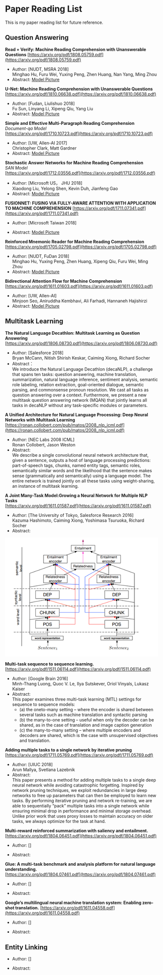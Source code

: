 # Paper Reading List
This is my paper reading list for future reference.

## Question Answering
**Read + Verify: Machine Reading Comprehension with Unanswerable Questions**
[https://arxiv.org/pdf/1808.05759.pdf](https://arxiv.org/pdf/1808.05759.pdf)
- Author: [NUDT, MSRA 2018]  
Minghao Hu, Furu Wei, Yuxing Peng, Zhen Huang, Nan Yang, Ming Zhou
- Abstract:
[Model Picture](fig/Selection_004.png)  

**U-Net: Machine Reading Comprehension with Unanswerable Questions**  
[https://arxiv.org/pdf/1810.06638.pdf](https://arxiv.org/pdf/1810.06638.pdf)
- Author: [Fudan, Liulishuo 2018]  
Fu Sun, Linyang Li, Xipeng Qiu, Yang Liu
- Abstract:
[Model Picture](fig/Selection_009.png)

**Simple and Effective Multi-Paragraph Reading Comprehension**  
*Document-qa Model*  
[https://arxiv.org/pdf/1710.10723.pdf](https://arxiv.org/pdf/1710.10723.pdf)
- Author: [UW, Allen-AI 2017]  
Christopher Clark, Matt Gardner
- Abstract:
[Model Picture](fig/Selection_005.png)

**Stochastic Answer Networks for Machine Reading Comprehension**  
*SAN Model*  
[https://arxiv.org/pdf/1712.03556.pdf](https://arxiv.org/pdf/1712.03556.pdf)
- Author: [Microsoft US， JHU 2018]  
Xiaodong Liu, Yelong Shen, Kevin Duh, Jianfeng Gao
- Abstract:
[Model Picture](fig/Selection_006.png)

**FUSIONNET: FUSING VIA FULLY-AWARE ATTENTION WITH APPLICATION TO MACHINE COMPREHENSION**
[https://arxiv.org/pdf/1711.07341.pdf](https://arxiv.org/pdf/1711.07341.pdf)
- Author: [Microsoft Taiwan 2018]  

- Abstract:
[Model Picture](fig/Selection_007.png)  

**Reinforced Mnemonic Reader for Machine Reading Comprehension**  
[https://arxiv.org/pdf/1705.02798.pdf](https://arxiv.org/pdf/1705.02798.pdf)
- Author: [NUDT, FuDan 2018]  
Minghao Hu, Yuxing Peng, Zhen Huang, Xipeng Qiu, Furu Wei, Ming Zhou
- Abstract:
[Model Picture](fig/Selection_008.png)  

**Bidirectional Attention Flow for Machine Comprehension**  
[https://arxiv.org/pdf/1611.01603.pdf](https://arxiv.org/pdf/1611.01603.pdf)

- Author: [UW, Allen-AI]  
Minjoon Seo, Aniruddha Kembhavi, Ali Farhadi, Hannaneh Hajishirzi
- Abstract:
[Model Picture](fig/Selection_010.png)


## Multitask Learning
**The Natural Language Decathlon: Multitask Learning as Question Answering**  
[https://arxiv.org/pdf/1806.08730.pdf](https://arxiv.org/pdf/1806.08730.pdf)
- Author:  [Salesforce 2018]  
    Bryan McCann, Nitish Shirish Keskar, Caiming Xiong, Richard Socher
- Abstract：  
    We introduce the Natural Language Decathlon (decaNLP), a challenge that spans ten tasks: question answering, machine translation, summarization, natural language inference, sentiment analysis, semantic role labeling, relation extraction, goal-oriented dialogue, semantic parsing, and commonsense pronoun resolution. We cast all tasks as question answering over a context. Furthermore, we present a new multitask question answering network (MQAN) that jointly learns all tasks in decaNLP without any task-specific modules or parameters.

**A Unified Architecture for Natural Language Processing: Deep Neural Networks with Multitask Learning**   
[https://ronan.collobert.com/pub/matos/2008_nlp_icml.pdf](https://ronan.collobert.com/pub/matos/2008_nlp_icml.pdf)
- Author: [NEC Labs 2008 ICML]  
    Ronan Collobert, Jason Weston 
- Abstract:  
    We describe a single convolutional neural network architecture that, given a sentence, outputs a host of language processing predictions: part-of-speech tags, chunks, named entity tags, semantic roles, semantically similar words and the likelihood that the sentence makes sense (grammatically and semantically) using a language model. The entire network is trained jointly on all these tasks using weight-sharing, an instance of multitask learning.

**A Joint Many-Task Model:Growing a Neural Network for Multiple NLP Tasks**   
[https://arxiv.org/pdf/1611.01587.pdf](https://arxiv.org/pdf/1611.01587.pdf)

- Author: [The University of Tokyo, Salesforce Research 2016]  
Kazuma Hashimoto, Caiming Xiong, Yoshimasa Tsuruoka, Richard Socher
- Abstract:

![](fig/Selection_001.png)

**Multi-task sequence to sequence learning.**   
[https://arxiv.org/pdf/1511.06114.pdf](https://arxiv.org/pdf/1511.06114.pdf)

- Author: [Google Brain 2016]  
Minh-Thang Luong, Quoc V. Le, Ilya Sutskever, Oriol Vinyals, Lukasz Kaiser
- Abstract:  
This paper examines three multi-task learning (MTL) settings for sequence to sequence models: 
    - (a) the oneto-many setting – where the encoder is shared between several tasks such as machine translation and syntactic parsing
    - (b) the many-to-one setting – useful when only the decoder can be shared, as in the case of translation and image caption generation
    - (c) the many-to-many setting – where multiple encoders and decoders
are shared, which is the case with unsupervised objectives and translation.


**Adding multiple tasks to a single network by iterative pruning**   
[https://arxiv.org/pdf/1711.05769.pdf](https://arxiv.org/pdf/1711.05769.pdf)

- Author: [UIUC 2018]  
Arun Mallya, Svetlana Lazebnik
- Abstract:  
This paper presents a method for adding multiple tasks to a single deep neural network while avoiding catastrophic forgetting. Inspired by network pruning techniques, we exploit redundancies in large deep networks to free up parameters that can then be employed to learn new tasks. By performing iterative pruning and network re-training, we are able to sequentially “pack” multiple tasks into a single network while ensuring minimal drop in performance and minimal storage overhead. Unlike prior work that uses proxy losses to maintain accuracy on older tasks, we always optimize for the task at hand.

**Multi-reward reinforced summarization with saliency and entailment.**  
[https://arxiv.org/pdf/1804.06451.pdf](https://arxiv.org/pdf/1804.06451.pdf)

- Author: []  

- Abstract:

**Glue: A multi-task benchmark and analysis platform for natural language understanding.**   
[https://arxiv.org/pdf/1804.07461.pdf](https://arxiv.org/pdf/1804.07461.pdf)

- Author: []  

- Abstract:

**Google’s multilingual neural machine translation system: Enabling zero-shot translation.**
[https://arxiv.org/pdf/1611.04558.pdf](https://arxiv.org/pdf/1611.04558.pdf)

- Author: []  

- Abstract:

## Entity Linking

- Author: []  

- Abstract: